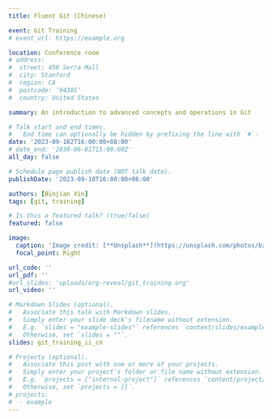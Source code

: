 ```yaml
---
title: Fluent Git (Chinese)

event: Git Training
# event_url: https://example.org

location: Conference room 
# address:
#  street: 450 Serra Mall
#  city: Stanford
#  region: CA
#  postcode: '94305'
#  country: United States

summary: An introduction to advanced concepts and operations in Git

# Talk start and end times.
#   End time can optionally be hidden by prefixing the line with `#`.
date: '2023-09-182T16:00:00+08:00'
# date_end: '2030-06-01T15:00:00Z'
all_day: false

# Schedule page publish date (NOT talk date).
publishDate: '2023-09-18T16:00:00+08:00'

authors: [Binjian Xin]
tags: [git, training]

# Is this a featured talk? (true/false)
featured: false

image:
  caption: 'Image credit: [**Unsplash**](https://unsplash.com/photos/bzdhc5b3Bxs)'
  focal_point: Right

url_code: ''
url_pdf: ''
#url_slides: 'uploads/org-reveal/git_training.org'
url_video: ''

# Markdown Slides (optional).
#   Associate this talk with Markdown slides.
#   Simply enter your slide deck's filename without extension.
#   E.g. `slides = "example-slides"` references `content/slides/example-slides.md`.
#   Otherwise, set `slides = ""`.
slides: git_training_ii_cn

# Projects (optional).
#   Associate this post with one or more of your projects.
#   Simply enter your project's folder or file name without extension.
#   E.g. `projects = ["internal-project"]` references `content/project/deep-learning/index.md`.
#   Otherwise, set `projects = []`.
# projects:
#  - example
---
```

